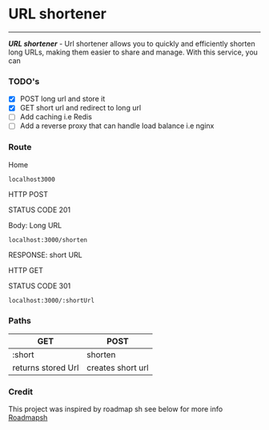 # URL shortener

---

**_URL shortener_** - Url shortener allows you to quickly and efficiently shorten long URLs, making them easier to share and manage. With this service, you can

### TODO's

- [x] POST long url and store it
- [x] GET short url and redirect to long url
- [ ] Add caching i.e Redis
- [ ] Add a reverse proxy that can handle load balance i.e nginx

### Route

Home

```code
localhost3000

```

HTTP POST

STATUS CODE 201

Body: Long URL

```code
localhost:3000/shorten
```

RESPONSE: short URL

HTTP GET

STATUS CODE 301

```code
localhost:3000/:shortUrl
```

### Paths

| GET                | POST              |
| ------------------ | ----------------- |
| :short             | shorten           |
| returns stored Url | creates short url |

### Credit

This project was inspired by roadmap sh see below for more info
[Roadmapsh](https://roadmap.sh/projects/url-shortening-service)
